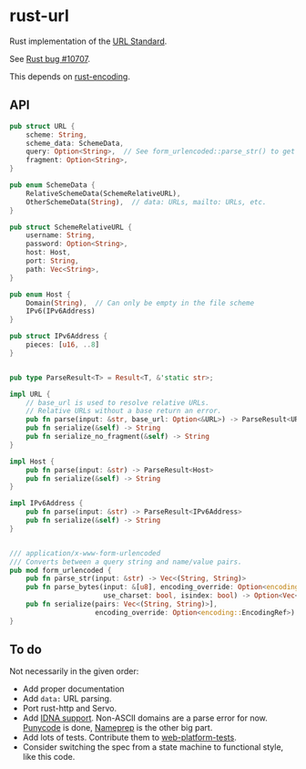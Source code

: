 rust-url
========

Rust implementation of the [URL Standard](http://url.spec.whatwg.org/).

See [Rust bug #10707](https://github.com/mozilla/rust/issues/10707).

This depends on [rust-encoding](https://github.com/lifthrasiir/rust-encoding).


API
---

```rust
pub struct URL {
    scheme: String,
    scheme_data: SchemeData,
    query: Option<String>,  // See form_urlencoded::parse_str() to get name/value pairs.
    fragment: Option<String>,
}

pub enum SchemeData {
    RelativeSchemeData(SchemeRelativeURL),
    OtherSchemeData(String),  // data: URLs, mailto: URLs, etc.
}

pub struct SchemeRelativeURL {
    username: String,
    password: Option<String>,
    host: Host,
    port: String,
    path: Vec<String>,
}

pub enum Host {
    Domain(String),  // Can only be empty in the file scheme
    IPv6(IPv6Address)
}

pub struct IPv6Address {
    pieces: [u16, ..8]
}


pub type ParseResult<T> = Result<T, &'static str>;

impl URL {
    // base_url is used to resolve relative URLs.
    // Relative URLs without a base return an error.
    pub fn parse(input: &str, base_url: Option<&URL>) -> ParseResult<URL>
    pub fn serialize(&self) -> String
    pub fn serialize_no_fragment(&self) -> String
}

impl Host {
    pub fn parse(input: &str) -> ParseResult<Host>
    pub fn serialize(&self) -> String
}

impl IPv6Address {
    pub fn parse(input: &str) -> ParseResult<IPv6Address>
    pub fn serialize(&self) -> String
}


/// application/x-www-form-urlencoded
/// Converts between a query string and name/value pairs.
pub mod form_urlencoded {
    pub fn parse_str(input: &str) -> Vec<(String, String)>
    pub fn parse_bytes(input: &[u8], encoding_override: Option<encoding::EncodingRef>,
                       use_charset: bool, isindex: bool) -> Option<Vec<(String, String)>>
    pub fn serialize(pairs: Vec<(String, String)>],
                     encoding_override: Option<encoding::EncodingRef>) -> String
}
```


To do
-----

Not necessarily in the given order:

* Add proper documentation
* Add `data:` URL parsing.
* Port rust-http and Servo.
* Add [IDNA support](http://url.spec.whatwg.org/#idna).
  Non-ASCII domains are a parse error for now.
  [Punycode](http://tools.ietf.org/html/rfc3492) is done,
  [Nameprep](http://tools.ietf.org/html/rfc3491) is the other big part.
* Add lots of tests.
  Contribute them to [web-platform-tests](https://github.com/w3c/web-platform-tests/tree/master/url).
* Consider switching the spec from a state machine to functional style, like this code.
